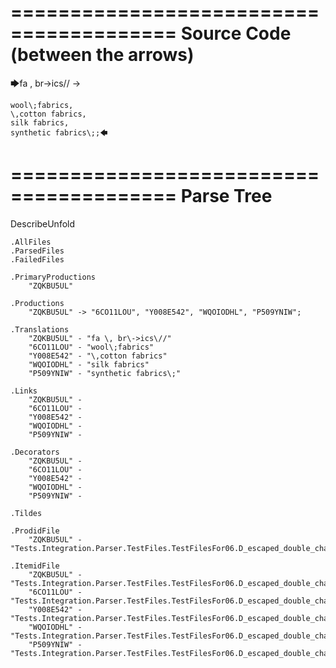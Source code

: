 ========================================
Source Code (between the arrows)
========================================

🡆fa \, br\->ics\// ->

    wool\;fabrics,
    \,cotton fabrics,
    silk fabrics,
    synthetic fabrics\;;🡄

========================================
Parse Tree
========================================
DescribeUnfold

    .AllFiles
    .ParsedFiles
    .FailedFiles

    .PrimaryProductions
        "ZQKBU5UL" 

    .Productions
        "ZQKBU5UL" -> "6CO11LOU", "Y008E542", "WQOIODHL", "P509YNIW";

    .Translations
        "ZQKBU5UL" - "fa \, br\->ics\//"
        "6CO11LOU" - "wool\;fabrics"
        "Y008E542" - "\,cotton fabrics"
        "WQOIODHL" - "silk fabrics"
        "P509YNIW" - "synthetic fabrics\;"

    .Links
        "ZQKBU5UL" - 
        "6CO11LOU" - 
        "Y008E542" - 
        "WQOIODHL" - 
        "P509YNIW" - 

    .Decorators
        "ZQKBU5UL" - 
        "6CO11LOU" - 
        "Y008E542" - 
        "WQOIODHL" - 
        "P509YNIW" - 

    .Tildes

    .ProdidFile
        "ZQKBU5UL" - "Tests.Integration.Parser.TestFiles.TestFilesFor06.D_escaped_double_characters2.ds"

    .ItemidFile
        "ZQKBU5UL" - "Tests.Integration.Parser.TestFiles.TestFilesFor06.D_escaped_double_characters2.ds"
        "6CO11LOU" - "Tests.Integration.Parser.TestFiles.TestFilesFor06.D_escaped_double_characters2.ds"
        "Y008E542" - "Tests.Integration.Parser.TestFiles.TestFilesFor06.D_escaped_double_characters2.ds"
        "WQOIODHL" - "Tests.Integration.Parser.TestFiles.TestFilesFor06.D_escaped_double_characters2.ds"
        "P509YNIW" - "Tests.Integration.Parser.TestFiles.TestFilesFor06.D_escaped_double_characters2.ds"

